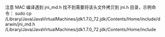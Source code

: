 注意 MAC 编译遇到 jni_md.h 找不到需要将该头文件拷贝到 jni.h 目录，示例命令：
sudo cp /Library/Java/JavaVirtualMachines/jdk1.7.0_72.jdk/Contents/Home/include/darwin/jni_md.h /Library/Java/JavaVirtualMachines/jdk1.7.0_72.jdk/Contents/Home/include
